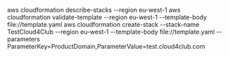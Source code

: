 aws cloudformation describe-stacks --region eu-west-1
aws cloudformation validate-template --region eu-west-1 --template-body file://template.yaml
aws cloudformation create-stack --stack-name TestCloud4Club --region eu-west-1 --template-body file://template.yaml --parameters ParameterKey=ProductDomain,ParameterValue=test.cloud4club.com

